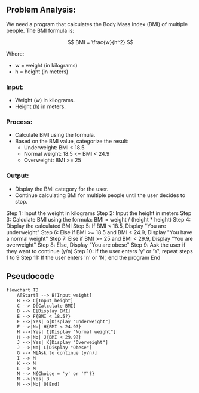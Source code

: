 
## Problem Analysis:

We need a program that calculates the Body Mass Index (BMI) of multiple people. The BMI formula is:

$$
BMI = \frac{w}{h^2}
$$

Where:
- w = weight (in kilograms)
- h = height (in meters)

### Input:
- Weight (w) in kilograms.
- Height (h) in meters.

### Process:
- Calculate BMI using the formula.
- Based on the BMI value, categorize the result:
  - Underweight: BMI < 18.5
  - Normal weight: 18.5 <= BMI < 24.9
  - Overweight: BMI >= 25

### Output:
- Display the BMI category for the user.
- Continue calculating BMI for multiple people until the user decides to stop.


Step 1: Input the weight in kilograms
Step 2: Input the height in meters
Step 3: Calculate BMI using the formula: BMI = weight / (height * height)
Step 4: Display the calculated BMI
Step 5: If BMI < 18.5, Display "You are underweight"
Step 6: Else if BMI >= 18.5 and BMI < 24.9, Display "You have a normal weight"
Step 7: Else if BMI >= 25 and BMI < 29.9, Display "You are overweight"
Step 8: Else, Display "You are obese"
Step 9: Ask the user if they want to continue (y/n)
Step 10: If the user enters 'y' or 'Y', repeat steps 1 to 9
Step 11: If the user enters 'n' or 'N', end the program
End
## Pseudocode 
``` mermaid 
flowchart TD
    A[Start] --> B[Input weight]
    B --> C[Input height]
    C --> D[Calculate BMI]
    D --> E[Display BMI]
    E --> F{BMI < 18.5?}
    F -->|Yes| G[Display "Underweight"]
    F -->|No| H{BMI < 24.9?}
    H -->|Yes| I[Display "Normal weight"]
    H -->|No| J{BMI < 29.9?}
    J -->|Yes| K[Display "Overweight"]
    J -->|No| L[Display "Obese"]
    G --> M[Ask to continue (y/n)]
    I --> M
    K --> M
    L --> M
    M --> N{Choice = 'y' or 'Y'?}
    N -->|Yes| B
    N -->|No| O[End]
